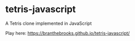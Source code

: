 # tetris-javascript
A Tetris clone implemented in JavaScript

Play here: https://branthebrooks.github.io/tetris-javascript/
